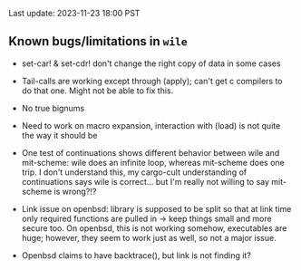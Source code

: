 Last update: 2023-11-23 18:00 PST

## Known bugs/limitations in `wile`

* set-car! & set-cdr! don't change the right copy of data in some cases

* Tail-calls are working except through (apply); can't get c compilers
  to do that one. Might not be able to fix this.

* No true bignums

* Need to work on macro expansion, interaction with (load) is not
  quite the way it should be

* One test of continuations shows different behavior between wile and
  mit-scheme: wile does an infinite loop, whereas mit-scheme does one
  trip. I don't understand this, my cargo-cult understanding of
  continuations says wile is correct... but I'm really not willing to
  say mit-scheme is wrong?!?

* Link issue on openbsd: library is supposed to be split so that at
  link time only required functions are pulled in -> keep things small
  and more secure too. On openbsd, this is not working somehow,
  executables are huge; however, they seem to work just as well, so
  not a major issue.

* Openbsd claims to have backtrace(), but link is not finding it?
